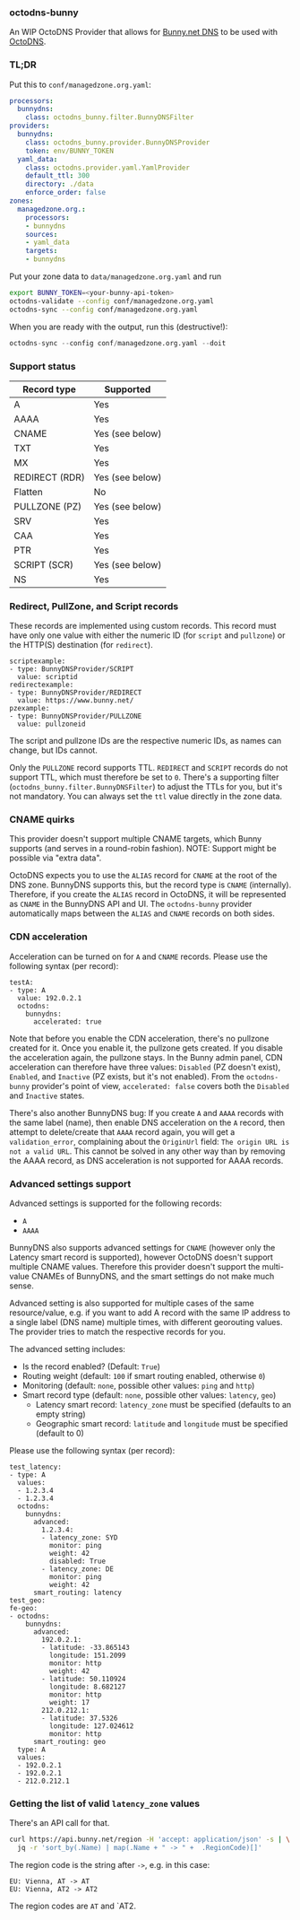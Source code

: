 ### octodns-bunny

An WIP OctoDNS Provider that allows for [Bunny.net DNS](https://bunny.net/dns/) to be used with [OctoDNS](https://github.com/octodns/octodns).

### TL;DR

Put this to `conf/managedzone.org.yaml`:

```yaml
processors:
  bunnydns:
    class: octodns_bunny.filter.BunnyDNSFilter
providers:
  bunnydns:
    class: octodns_bunny.provider.BunnyDNSProvider
    token: env/BUNNY_TOKEN
  yaml_data:
    class: octodns.provider.yaml.YamlProvider
    default_ttl: 300
    directory: ./data
    enforce_order: false
zones:
  managedzone.org.:
    processors:
    - bunnydns
    sources:
    - yaml_data
    targets:
    - bunnydns
```

Put your zone data to `data/managedzone.org.yaml` and run

```bash
export BUNNY_TOKEN=<your-bunny-api-token>
octodns-validate --config conf/managedzone.org.yaml
octodns-sync --config conf/managedzone.org.yaml
```

When you are ready with the output, run this (destructive!):

```python
octodns-sync --config conf/managedzone.org.yaml --doit
```

### Support status

| Record type    | Supported
|----------------|---
| A              | Yes
| AAAA           | Yes
| CNAME          | Yes (see below)
| TXT            | Yes
| MX             | Yes
| REDIRECT (RDR) | Yes (see below)
| Flatten        | No
| PULLZONE (PZ)  | Yes (see below)
| SRV            | Yes
| CAA            | Yes
| PTR            | Yes
| SCRIPT (SCR)   | Yes (see below)
| NS             | Yes

### Redirect, PullZone, and Script records

These records are implemented using custom records.
This record must have only one value with either the numeric ID
(for `script` and `pullzone`) or the HTTP(S) destination
(for `redirect`).

```
scriptexample:
- type: BunnyDNSProvider/SCRIPT
  value: scriptid
redirectexample:
- type: BunnyDNSProvider/REDIRECT
  value: https://www.bunny.net/
pzexample:
- type: BunnyDNSProvider/PULLZONE
  value: pullzoneid
```

The script and pullzone IDs are the respective numeric IDs, as names can change, but IDs cannot.

Only the `PULLZONE` record supports TTL. `REDIRECT` and `SCRIPT` records do not support TTL, which must therefore be set to `0`.
There's a supporting filter (`octodns_bunny.filter.BunnyDNSFilter`) to adjust the TTLs for you, but it's not mandatory. You can always set the `ttl` value directly in the zone data.

### CNAME quirks

This provider doesn't support multiple CNAME targets, which Bunny supports (and serves in a round-robin fashion).
NOTE: Support might be possible via "extra data".

OctoDNS expects you to use the `ALIAS` record for `CNAME` at the root of the DNS zone. BunnyDNS supports this, but the record type is `CNAME` (internally).
Therefore, if you create the `ALIAS` record in OctoDNS, it will be represented as `CNAME` in the BunnyDNS API and UI.
The `octodns-bunny` provider automatically maps between the `ALIAS` and `CNAME` records on both sides.

### CDN acceleration

Acceleration can be turned on for `A` and `CNAME` records. Please use the following syntax (per record):

```
testA:
- type: A
  value: 192.0.2.1
  octodns:
    bunnydns:
      accelerated: true
```

Note that before you enable the CDN acceleration, there's no pullzone created for it. Once you enable it, the pullzone
gets created. If you disable the acceleration again, the pullzone stays.
In the Bunny admin panel, CDN acceleration can therefore have three values: `Disabled` (PZ doesn't exist), `Enabled`,
and `Inactive` (PZ exists, but it's not enabled).
From the `octodns-bunny` provider's point of view, `accelerated: false` covers both the `Disabled` and `Inactive` states.

There's also another BunnyDNS bug:
If you create `A` and `AAAA` records with the same label (name), then enable DNS acceleration on the `A` record, then attempt to delete/create that `AAAA` record again, you will get a `validation_error`, complaining about the `OriginUrl` field: `The origin URL is not a valid URL`.
This cannot be solved in any other way than by removing the AAAA record, as DNS acceleration is not supported for AAAA records.

### Advanced settings support

Advanced settings is supported for the following records:
- `A`
- `AAAA`

BunnyDNS also supports advanced settings for `CNAME`
(however only the Latency smart record is supported),
however OctoDNS doesn't support multiple CNAME values.
Therefore this provider doesn't support the multi-value
CNAMEs of BunnyDNS, and the smart settings do not make much sense.

Advanced setting is also supported for multiple cases of the same resource/value,
e.g. if you want to add A record with the same IP address to a single label (DNS name)
multiple times, with different georouting values.
The provider tries to match the respective records for you.

The advanced setting includes:
- Is the record enabled? (Default: `True`)
- Routing weight (default: `100` if smart routing enabled, otherwise `0`)
- Monitoring (default: `none`, possible other values: `ping` and `http`)
- Smart record type (default: `none`, possible other values: `latency`, `geo`)
  - Latency smart record: `latency_zone` must be specified (defaults to an empty string)
  - Geographic smart record: `latitude` and `longitude` must be specified (default to 0)

Please use the following syntax (per record):

```
test_latency:
- type: A
  values:
  - 1.2.3.4
  - 1.2.3.4
  octodns:
    bunnydns:
      advanced:
        1.2.3.4:
        - latency_zone: SYD
          monitor: ping
          weight: 42
          disabled: True
        - latency_zone: DE
          monitor: ping
          weight: 42
      smart_routing: latency
test_geo:
fe-geo:
- octodns:
    bunnydns:
      advanced:
        192.0.2.1:
        - latitude: -33.865143
          longitude: 151.2099
          monitor: http
          weight: 42
        - latitude: 50.110924
          longitude: 8.682127
          monitor: http
          weight: 17
        212.0.212.1:
        - latitude: 37.5326
          longitude: 127.024612
          monitor: http
      smart_routing: geo
  type: A
  values:
  - 192.0.2.1
  - 192.0.2.1
  - 212.0.212.1
```

### Getting the list of valid `latency_zone` values

There's an API call for that.
```bash
curl https://api.bunny.net/region -H 'accept: application/json' -s | \
  jq -r 'sort_by(.Name) | map(.Name + " -> " +  .RegionCode)[]'
```

The region code is the string after `->`, e.g. in this case:
```
EU: Vienna, AT -> AT
EU: Vienna, AT2 -> AT2
```
The region codes are `AT` and `AT2.